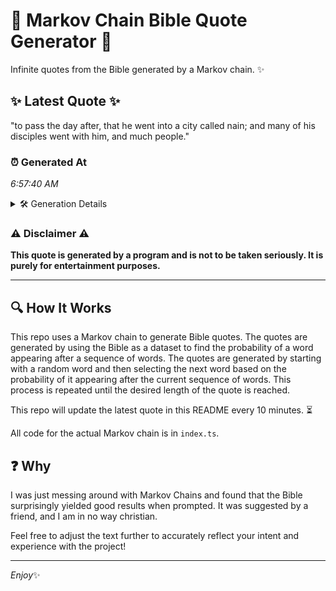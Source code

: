 # 📖 Markov Chain Bible Quote Generator 📖

Infinite quotes from the Bible generated by a Markov chain. ✨

## ✨ Latest Quote ✨
"to pass the day after, that he went into a city called nain; and many of his disciples went with him, and much people."

### ⏰ Generated At
*6:57:40 AM*

<details>
    <summary>🛠️ Generation Details</summary>
    <p>
        <strong>🌱 Seed:</strong> to<br>
        <strong>🔄 Iterations:</strong> 23<br>
        <strong>📜 Context History:</strong><br>[ to ]: pass<br>[ to, pass ]: the<br>[ to, pass, the ]: day<br>[ to, pass, the, day ]: after,<br>[ to, pass, the, day, after, ]: that<br>[ to, pass, the, day, after,, that ]: he<br>[ pass, the, day, after,, that, he ]: went<br>[ the, day, after,, that, he, went ]: into<br>[ day, after,, that, he, went, into ]: a<br>[ after,, that, he, went, into, a ]: city<br>[ that, he, went, into, a, city ]: called<br>[ he, went, into, a, city, called ]: nain;<br>[ went, into, a, city, called, nain; ]: and<br>[ into, a, city, called, nain;, and ]: many<br>[ a, city, called, nain;, and, many ]: of<br>[ city, called, nain;, and, many, of ]: his<br>[ called, nain;, and, many, of, his ]: disciples<br>[ nain;, and, many, of, his, disciples ]: went<br>[ and, many, of, his, disciples, went ]: with<br>[ many, of, his, disciples, went, with ]: him,<br>[ of, his, disciples, went, with, him, ]: and<br>[ his, disciples, went, with, him,, and ]: much<br>[ disciples, went, with, him,, and, much ]: people.<br>
    </p>
</details>

### ⚠️ Disclaimer ⚠️
**This quote is generated by a program and is not to be taken seriously. It is purely for entertainment purposes.**

---

## 🔍 How It Works

This repo uses a Markov chain to generate Bible quotes. The quotes are generated by using the Bible as a dataset to find the probability of a word appearing after a sequence of words. The quotes are generated by starting with a random word and then selecting the next word based on the probability of it appearing after the current sequence of words. This process is repeated until the desired length of the quote is reached.

This repo will update the latest quote in this README every 10 minutes. ⏳

All code for the actual Markov chain is in `index.ts`.

## ❓ Why

I was just messing around with Markov Chains and found that the Bible surprisingly yielded good results when prompted. 
It was suggested by a friend, and I am in no way christian.

Feel free to adjust the text further to accurately reflect your intent and experience with the project!

---

*Enjoy*✨
